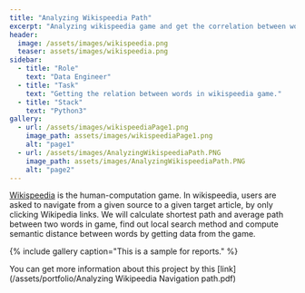 ```yaml
---
title: "Analyzing Wikispeedia Path"
excerpt: "Analyzing wikispeedia game and get the correlation between words."
header:
  image: /assets/images/wikispeedia.png
  teaser: assets/images/wikispeedia.png
sidebar:
  - title: "Role"
    text: "Data Engineer"
  - title: "Task"
    text: "Getting the relation between words in wikispeedia game."
  - title: "Stack"
    text: "Python3"
gallery:
  - url: /assets/images/wikispeediaPage1.png
    image_path: assets/images/wikispeediaPage1.png
    alt: "page1"
  - url: /assets/images/AnalyzingWikispeediaPath.PNG
    image_path: assets/images/AnalyzingWikispeediaPath.PNG
    alt: "page2"
---
```


[Wikispeedia](https://www.cs.mcgill.ca/~rwest/wikispeedia/) is the human-computation game. In wikispeedia, users are asked to navigate from a given source to a given target article, by only clicking Wikipedia links. We will calculate shortest path and average path between two words in game, find out local search method and compute semantic distance between words by getting data from the game. 

{% include gallery caption="This is a sample for reports." %}

You can get more information about this project by this [link](/assets/portfolio/Analyzing Wikipeedia Navigation path.pdf)